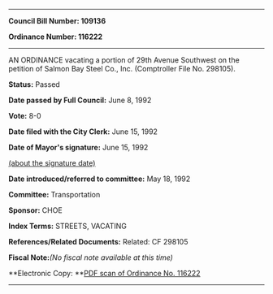 

********

**Council Bill Number: 109136**
   
**Ordinance Number: 116222**
********

 AN ORDINANCE vacating a portion of 29th Avenue Southwest on the petition of Salmon Bay Steel Co., Inc. (Comptroller File No. 298105).

**Status:** Passed
   
**Date passed by Full Council:** June 8, 1992
   
**Vote:** 8-0
   
**Date filed with the City Clerk:** June 15, 1992
   
**Date of Mayor's signature:** June 15, 1992
   
[(about the signature date)](/~public/approvaldate.htm)
   
   
   
**Date introduced/referred to committee:** May 18, 1992
   
**Committee:** Transportation
   
**Sponsor:** CHOE
   
   
**Index Terms:** STREETS, VACATING

**References/Related Documents:** Related: CF 298105

**Fiscal Note:**_(No fiscal note available at this time)_

**Electronic Copy: **[PDF scan of Ordinance No. 116222](/~archives/Ordinances/Ord_116222.pdf)

********

